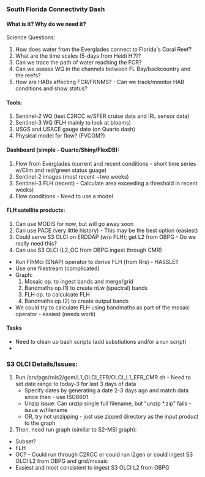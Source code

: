 ### South Florida Connectivity Dash

#### What is it? Why do we need it?

Science Questions:
1. How does water from the Everglades connect to Florida's Coral Reef?
2. What are the time scales (5-days from Heidi H.?)?
3. Can we trace the path of water reaching the FCR?
4. Can we assess WQ in the channels between FL Bay/backcountry and the reefs?
5. How are HABs affecting FCR/FKNMS? - Can we track/monitor HAB conditions and show status?


#### Tools:
1. Sentinel-2 WQ (test C2RCC w/SFER cruise data and IRL sensor data)
2. Sentinel-3 WQ (FLH mainly to look at blooms)
3. USGS and USACE gauge data (on Quarto dash)
4. Physical model for flow? (FVCOM?)


#### Dashboard (simple - Quarto/Shiny/FlexDB):
1. Flow from Everglades (current and recent conditions - short time series w/Clim and red/green status guage)
2. Sentinel-2 images (most recent ~two weeks)
3. Sentinel-3 FLH (recent) - Calculate area exceeding a threshold in recent weeks)
4. Flow conditions - Need to use a model


#### FLH satellite products:
1. Can use MODIS for now, but will go away soon
2. Can use PACE (very little history) - This may be the best option (easiest)
3. Could serve S3 OLCI on ERDDAP (w/o FLH); get L2 from OBPG - Do we really need this?
4. Can use S3 OLCI (L2_OC from OBPG ingest through CMR)
 - Run FlhMci (SNAP) operator to derive FLH (from Rrs) - HASSLE!!
 - Use one filestream (complicated)
 - Graph:
    1. Mosaic op. to ingest bands and merge/grid
    2. Bandmaths op.(1) to create nLw (spectral) bands
    3. FLH op. to calculcate FLH
    4. Bandmaths op.(2) to create output bands
 - We could try to calculate FLH using bandmaths as part of the mosaic operator - easiest (needs work)
#### Tasks
 - Need to clean up bash scripts (add substiutions and/or a run script)
 - 




### S3 OLCI Details/Issues:
1. Run /srv/pgs/rois2/gom/L1_OLCI_EFR/OLCI_L1_EFR_CMR.sh - Need to set date range to today-3 for last 3 days of data
   - Specify dates by generating a date 2-3 days ago and match data since then - use ISO8601
   - Unzip issue: Can unzip single full filename, but "unzip *.zip" fails - issue w/filename
   - OR, try not unzipping - just use zipped directory as the input product to the graph
3. Then, need run graph (similar to S2-MSI graph):
 - Subset?
 - FLH
 - OC? - Could run through C2RCC or could run l2gen or could ingest S3 OLCI L2 from OBPG and grid/mosaic
 - Easiest and most consistent to ingest S3 OLCI L2 from OBPG

